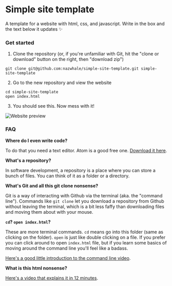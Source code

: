 # Simple site template

A template for a website with html, css, and javascript. Write in the box and the text below it updates ✨

### Get started

1. Clone the repository (or, if you're unfamiliar with Git, hit the "clone or download" button on the right, then "download zip")

```
git clone git@github.com:nazwhale/simple-site-template.git simple-site-template
```

2. Go to the new repository and view the website

```
cd simple-site-template
open index.html
```

3. You should see this. Now mess with it!

![Website preview](https://i.imgur.com/60adElN.png)

### FAQ

**Where do I even write code?**

To do that you need a text editor. Atom is a good free one. [Download it here](https://atom.io/).

**What's a repository?**

In software development, a repository is a place where you can store a bunch of files. You can think of it as a folder or a directory.

**What's Git and all this git clone nonsense?**

Git is a way of interacting with Github via the terminal (aka. the "command line"). Commands like `git clone` let you download a repository from Github without leaving the terminal, which is a bit less faffy than downloading files and moving them about with your mouse.

**`cd`? `open index.html`?**

These are more terminal commands. `cd` means go into this folder (same as clicking on the folder). `open` is just like double clicking on a file. If you prefer you can click around to open `index.html` file, but if you learn some basics of moving around the command line you'll feel like a badass.

[Here's a good little introduction to the command line video](https://youtu.be/mT9GE3pEm8I?t=6).

**What is this html nonsense?**

[Here's a video that explains it in 12 minutes](https://www.youtube.com/watch?v=bWPMSSsVdPk&t=1s).
